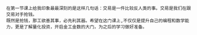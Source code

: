     在第一节课上给我印象最最深刻的是这样几句话：交易是一件比较反人类的事。交易是我们在跟交易对手抢钱。
    既然是抢钱，那工欲善其事，必先利其器。希望在这门课上,不仅仅是提升自己的编程和数学能力，更是了解量化投资，开启金工金数的大门，为之后的学习做好准备。
